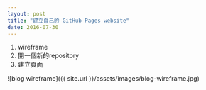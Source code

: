 ```yaml
---
layout: post
title: "建立自己的 GitHub Pages website"
date: 2016-07-30
---
```

1. wireframe
2. 開一個新的repository
3. 建立頁面


![blog wireframe]({{ site.url }}/assets/images/blog-wireframe.jpg)
